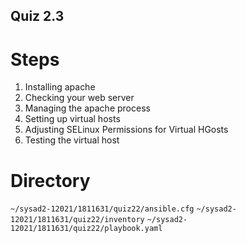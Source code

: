 ## Quiz 2.3

# <b>  Steps </b>

1. Installing apache
2. Checking your web server
3. Managing the apache process
4. Setting up virtual hosts
5. Adjusting SELinux Permissions for Virtual HGosts
6. Testing the virtual host

# <b> Directory </b>

`~/sysad2-12021/1811631/quiz22/ansible.cfg`
`~/sysad2-12021/1811631/quiz22/inventory`
`~/sysad2-12021/1811631/quiz22/playbook.yaml`


